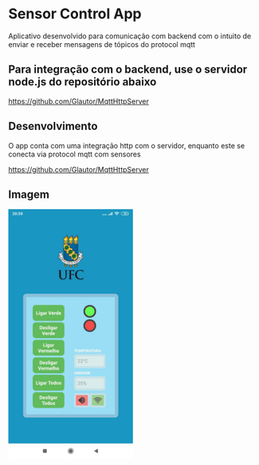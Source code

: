 # Sensor Control App
Aplicativo desenvolvido para comunicação com backend com o intuito de enviar e receber mensagens de tópicos do protocol mqtt

## Para integração com o backend, use o servidor node.js do repositório abaixo
https://github.com/Glautor/MqttHttpServer

## Desenvolvimento
O app conta com uma integração http com o servidor, enquanto este se conecta via protocol mqtt com sensores

https://github.com/Glautor/MqttHttpServer

## Imagem

<img src="assets/print_app.jpg?raw=true" alt="drawing" width="250"/>
